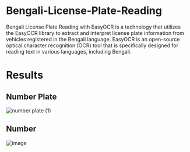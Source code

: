 # Bengali-License-Plate-Reading
Bengali License Plate Reading with EasyOCR is a technology that utilizes the EasyOCR library to extract and interpret license plate information from vehicles registered in the Bengali language. EasyOCR is an open-source optical character recognition (OCR) tool that is specifically designed for reading text in various languages, including Bengali.

# Results
## Number Plate
![number plate (1)](https://github.com/Amiruzzaman-anan/Bengali-License-Plate-Reading/assets/68743925/27976cae-952c-4113-ac35-6b4d242d13f8)

## Number
![image](https://github.com/Amiruzzaman-anan/Bengali-License-Plate-Reading/assets/68743925/d03e63f7-436d-4bad-9d71-a142539f3c55)
